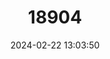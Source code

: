 ---
title: "18904"
category: "Barbodes manalak"
draft: false
date: 2024-02-22 13:03:50
languages:
  Philippine (Other): ["Manalak"]
---